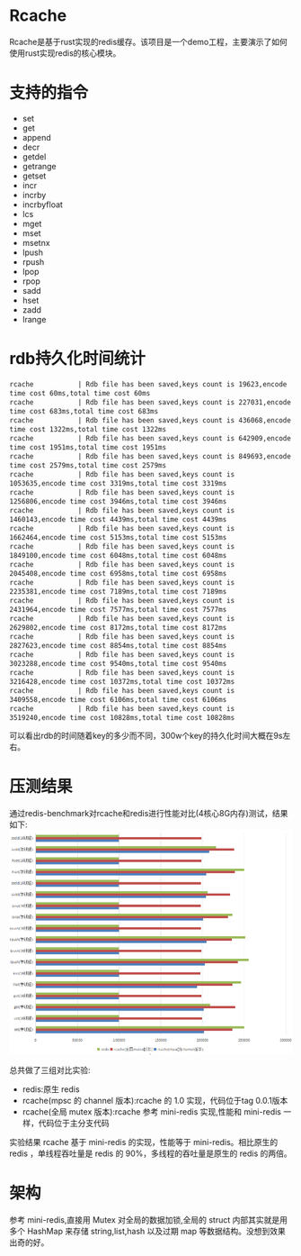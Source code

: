 # Rcache
Rcache是基于rust实现的redis缓存。该项目是一个demo工程，主要演示了如何使用rust实现redis的核心模块。

# 支持的指令
- set
- get
- append
- decr
- getdel
- getrange
- getset
- incr
- incrby
- incrbyfloat
- lcs
- mget
- mset
- msetnx
- lpush
- rpush
- lpop
- rpop
- sadd
- hset
- zadd
- lrange
# rdb持久化时间统计

```
rcache           | Rdb file has been saved,keys count is 19623,encode time cost 60ms,total time cost 60ms
rcache           | Rdb file has been saved,keys count is 227031,encode time cost 683ms,total time cost 683ms
rcache           | Rdb file has been saved,keys count is 436068,encode time cost 1322ms,total time cost 1322ms
rcache           | Rdb file has been saved,keys count is 642909,encode time cost 1951ms,total time cost 1951ms
rcache           | Rdb file has been saved,keys count is 849693,encode time cost 2579ms,total time cost 2579ms
rcache           | Rdb file has been saved,keys count is 1053635,encode time cost 3319ms,total time cost 3319ms
rcache           | Rdb file has been saved,keys count is 1256806,encode time cost 3946ms,total time cost 3946ms
rcache           | Rdb file has been saved,keys count is 1460143,encode time cost 4439ms,total time cost 4439ms
rcache           | Rdb file has been saved,keys count is 1662464,encode time cost 5153ms,total time cost 5153ms
rcache           | Rdb file has been saved,keys count is 1849100,encode time cost 6048ms,total time cost 6048ms
rcache           | Rdb file has been saved,keys count is 2045408,encode time cost 6958ms,total time cost 6958ms
rcache           | Rdb file has been saved,keys count is 2235381,encode time cost 7189ms,total time cost 7189ms
rcache           | Rdb file has been saved,keys count is 2431964,encode time cost 7577ms,total time cost 7577ms
rcache           | Rdb file has been saved,keys count is 2629802,encode time cost 8172ms,total time cost 8172ms
rcache           | Rdb file has been saved,keys count is 2827623,encode time cost 8854ms,total time cost 8854ms
rcache           | Rdb file has been saved,keys count is 3023288,encode time cost 9540ms,total time cost 9540ms
rcache           | Rdb file has been saved,keys count is 3216428,encode time cost 10372ms,total time cost 10372ms
rcache           | Rdb file has been saved,keys count is 3409558,encode time cost 6106ms,total time cost 6106ms
rcache           | Rdb file has been saved,keys count is 3519240,encode time cost 10828ms,total time cost 10828ms
```
可以看出rdb的时间随着key的多少而不同，300w个key的持久化时间大概在9s左右。
# 压测结果
通过redis-benchmark对rcache和redis进行性能对比(4核心8G内存)测试，结果如下:
![alt tag](https://raw.githubusercontent.com/lsk569937453/image_repo/main/rcache/c.png)

总共做了三组对比实验:

- redis:原生 redis
- rcache(mpsc 的 channel 版本):rcache 的 1.0 实现，代码位于tag 0.0.1版本
- rcache(全局 mutex 版本):rcache 参考 mini-redis 实现,性能和 mini-redis 一样，代码位于主分支代码

实验结果
rcache 基于 mini-redis 的实现，性能等于 mini-redis。相比原生的 redis ，单线程吞吐量是 redis 的 90%，多线程的吞吐量是原生的 redis 的两倍。

# 架构
参考 mini-redis,直接用 Mutex 对全局的数据加锁,全局的 struct 内部其实就是用多个 HashMap 来存储 string,list,hash 以及过期 map 等数据结构。没想到效果出奇的好。


